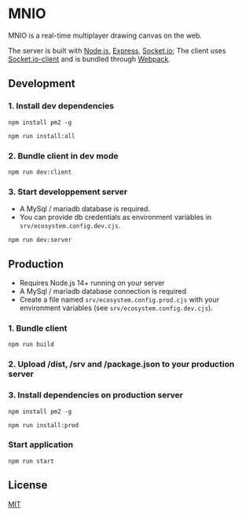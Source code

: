 # MNIO

MNIO is a real-time multiplayer drawing canvas on the web.

The server is built with [Node.js](https://nodejs.org/en/), [Express](https://expressjs.com/), [Socket.io](https://socket.io/);
The client uses [Socket.io-client](https://socket.io/) and is bundled through [Webpack](https://webpack.org).

## Development

### 1. Install dev dependencies

```
npm install pm2 -g
```
```
npm run install:all
```

### 2. Bundle client in dev mode

```
npm run dev:client
```

### 3. Start developpement server

- A MySql / mariadb database is required.
- You can provide db credentials as environment variables in `srv/ecosystem.config.dev.cjs`.

```
npm run dev:server
```

## Production

- Requires Node.js 14+ running on your server
- A MySql / mariadb database connection is required
- Create a file named `srv/ecosystem.config.prod.cjs` with your environment variables (see `srv/ecosystem.config.dev.cjs`).

### 1. Bundle client

```
npm run build
```

### 2. Upload /dist, /srv and /package.json to your production server

### 3. Install dependencies on production server

```
npm install pm2 -g
```
```
npm run install:prod
```

### Start application

```
npm run start
```

## License
[MIT](https://choosealicense.com/licenses/mit/)